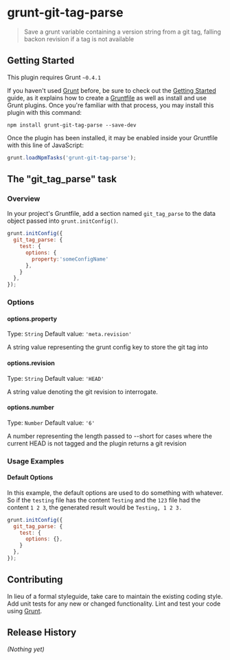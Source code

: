 # grunt-git-tag-parse

> Save a grunt variable containing a version string from a git tag, falling backon revision if a tag is not available

## Getting Started
This plugin requires Grunt `~0.4.1`

If you haven't used [Grunt](http://gruntjs.com/) before, be sure to check out the [Getting Started](http://gruntjs.com/getting-started) guide, as it explains how to create a [Gruntfile](http://gruntjs.com/sample-gruntfile) as well as install and use Grunt plugins. Once you're familiar with that process, you may install this plugin with this command:

```shell
npm install grunt-git-tag-parse --save-dev
```

Once the plugin has been installed, it may be enabled inside your Gruntfile with this line of JavaScript:

```js
grunt.loadNpmTasks('grunt-git-tag-parse');
```

## The "git_tag_parse" task

### Overview
In your project's Gruntfile, add a section named `git_tag_parse` to the data object passed into `grunt.initConfig()`.

```js
grunt.initConfig({
  git_tag_parse: {
    test: {
      options: {
        property:'someConfigName'
      },
    }
  },
});
```

### Options

#### options.property
Type: `String`
Default value: `'meta.revision'`

A string value representing the grunt config key to store the git tag into

#### options.revision
Type: `String`
Default value: `'HEAD'`

A string value denoting the git revision to interrogate.

#### options.number
Type: `Number`
Default value: `'6'`

A number representing the length passed to --short for cases where the current HEAD is not tagged and the plugin returns a git revision

### Usage Examples

#### Default Options
In this example, the default options are used to do something with whatever. So if the `testing` file has the content `Testing` and the `123` file had the content `1 2 3`, the generated result would be `Testing, 1 2 3.`

```js
grunt.initConfig({
  git_tag_parse: {
    test: {
      options: {},
    }
  },
});
```

## Contributing
In lieu of a formal styleguide, take care to maintain the existing coding style. Add unit tests for any new or changed functionality. Lint and test your code using [Grunt](http://gruntjs.com/).

## Release History
_(Nothing yet)_
